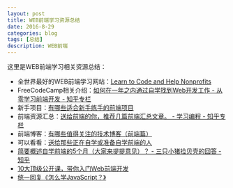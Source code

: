 ```yaml
---
layout: post
title: WEB前端学习资源总结
date: 2016-8-29
categories: blog
tags: [总结]
description: WEB前端 
---
```


这里是WEB前端学习相关资源总结：                   

- 全世界最好的WEB前端学习网站：[Learn to Code and Help Nonprofits](https://www.freecodecamp.com/)    
- FreeCodeCamp相关介绍：[如何在一年之内通过自学找到Web开发工作 - 从零学习前端开发 - 知乎专栏](https://zhuanlan.zhihu.com/p/22213177)
- 新手项目：[有哪些适合新手练手的前端项目](https://zhuanlan.zhihu.com/p/22766255)
- 前端资源汇总：[送给前端的你，推荐几篇前端汇总文章。 - 学习编程 - 知乎专栏](https://zhuanlan.zhihu.com/p/22229868)
- 前端博客：[有哪些值得关注的技术博客（前端篇）](https://zhuanlan.zhihu.com/p/22276837)
- 可以看看：[送给那些正在自学或准备自学前端的人](https://zhuanlan.zhihu.com/p/22385795)
- [简要概述自学前端的5个月（大家来提提意见）？ - 三只小猪捡贝壳的回答 - 知乎](https://www.zhihu.com/question/36982021/answer/122581573?from=profile_answer_card)
- [10大顶级公开课，带你入门Web前端开发](https://zhuanlan.zhihu.com/p/22700195)
- [统一回复《怎么学JavaScript？》](https://zhuanlan.zhihu.com/p/22703019)